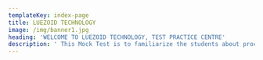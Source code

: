 ```yaml
---
templateKey: index-page
title: LUEZOID TECHNOLOGY
image: /img/banner1.jpg
heading: 'WELCOME TO LUEZOID TECHNOLOGY, TEST PRACTICE CENTRE'
description: ' This Mock Test is to familiarize the students about processes of Computer Based Test (CBT), candidate can understand various processes of Computer Based Test (CBT) with the available mock test.'
---
```


